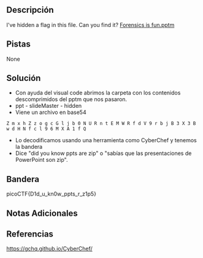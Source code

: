 ## Descripción
I've hidden a flag in this file. Can you find it? [Forensics is fun.pptm](https://mercury.picoctf.net/static/d3dd8cd51524d9fafcccd1b7d55f85e7/Forensics%20is%20fun.pptm)

## Pistas 
None
## Solución
- Con ayuda del visual code abrimos la carpeta con los contenidos descomprimidos del pptm que nos pasaron.
- ppt - slideMaster - hidden
- Viene un archivo en base54
```
Z m x h Z z o g c G l j b 0 N U R n t E M W R f d V 9 r b j B 3 X 3 B w d H N f c l 9 6 M X A 1 f Q
```
- Lo decodificamos usando una herramienta como CyberChef y tenemos la bandera
- Dice "did you know ppts are zip" o "sabías que las presentaciones de PowerPoint son zip".
## Bandera
picoCTF{D1d_u_kn0w_ppts_r_z1p5}
## Notas Adicionales

## Referencias
https://gchq.github.io/CyberChef/